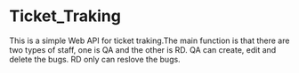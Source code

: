 # Ticket_Traking

This is a simple Web API for ticket traking.The main function is that there are two types of staff, one is QA and the other is RD. QA can create, edit and delete the bugs. RD only can reslove the bugs.
